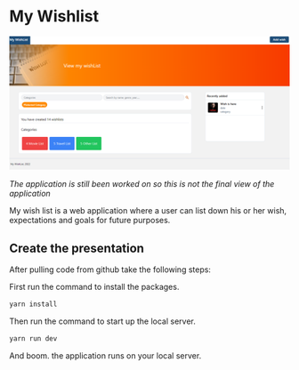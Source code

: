 # My Wishlist

![wishlist](./public/img/wishlist.png)

_The application is still been worked on so this is not the final view of the application_

My wish list is a web application where a user can list down
his or her wish, expectations and goals for future purposes.

## Create the presentation

After pulling code from github take the following steps:

First run the command to install the packages.

```bash
yarn install
```

Then run the command to start up the local server. 

```bash
yarn run dev
```

And boom. the application runs on your local server.


